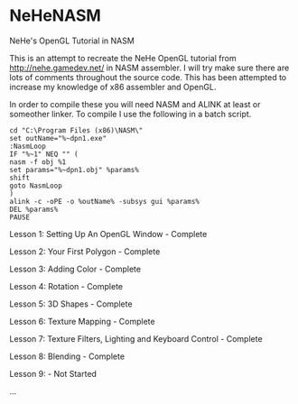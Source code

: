 NeHeNASM
========

NeHe's OpenGL Tutorial in NASM

This is an attempt to recreate the NeHe OpenGL tutorial from http://nehe.gamedev.net/ in NASM assembler. I will try make sure there are lots of comments throughout the source code. This has been attempted to increase my knowledge of x86 assembler and OpenGL.

In order to compile these you will need NASM and ALINK at least or someother linker. To compile I use the following in a batch script.

    cd "C:\Program Files (x86)\NASM\"
    set outName="%~dpn1.exe"
    :NasmLoop
    IF "%~1" NEQ "" (
    nasm -f obj %1
    set params="%~dpn1.obj" %params%
    shift
    goto NasmLoop
    )
    alink -c -oPE -o %outName% -subsys gui %params%
    DEL %params%
    PAUSE

Lesson 1: Setting Up An OpenGL Window - Complete

Lesson 2: Your First Polygon - Complete

Lesson 3: Adding Color - Complete

Lesson 4: Rotation - Complete

Lesson 5: 3D Shapes - Complete

Lesson 6: Texture Mapping - Complete

Lesson 7: Texture Filters, Lighting and Keyboard Control - Complete

Lesson 8: Blending - Complete

Lesson 9: - Not Started


...

